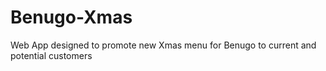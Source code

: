 # Benugo-Xmas
Web App designed to promote new Xmas menu for Benugo to current and potential customers

